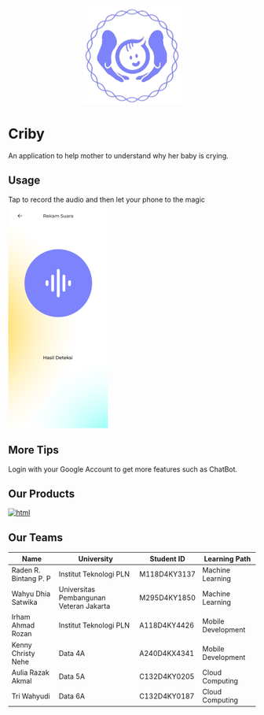 <p align="center">
    <img src="/imgs/criby.png" alt="Criby Logo">
</p>

# Criby
An application to help mother to understand why her baby is crying.

## Usage
Tap to record the audio and then let your phone to the magic <br>
![Record Now!](/imgs/record.png)


## More Tips
Login with your Google Account to get more features such as ChatBot.

## Our Products
[![html](https://img.shields.io/badge/Go%20To%20Criby.app-8A2BE2)](https://criby.app)

## Our Teams
| Name  | University  | Student ID | Learning Path |
|----------|---------------|---------------|---------------|
| Raden R. Bintang P. P | Institut Teknologi PLN      | M118D4KY3137   | Machine Learning       |
| Wahyu Dhia Satwika | Universitas Pembangunan Veteran Jakarta      | M295D4KY1850       | Machine Learning       |
| Irham Ahmad Rozan | Institut Teknologi PLN      | A118D4KY4426       | Mobile Development    |
| Kenny Christy Nehe | Data 4A      | A240D4KX4341       | Mobile Development    |
| Aulia Razak Akmal | Data 5A      | C132D4KY0205       | Cloud Computing |
| Tri Wahyudi | Data 6A      | C132D4KY0187      | Cloud Computing |
